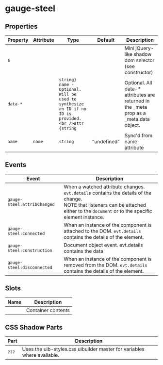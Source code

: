 # gauge-steel

## Properties

| Property | Attribute | Type                                             | Default     | Description                                      |
|----------|-----------|--------------------------------------------------|-------------|--------------------------------------------------|
| `$`      |           |                                                  |             | Mini jQuery-like shadow dom selector (see constructor) |
| `data-*` |           | `string} name - Optional. Will be used to synthesize an ID if no ID is provided.<br />attr {string` |             | Optional. All data-* attributes are returned in the _meta prop as a _meta.data object. |
| `name`   | `name`    | `string`                                         | "undefined" | Sync'd from name attribute                       |

## Events

| Event                       | Description                                      |
|-----------------------------|--------------------------------------------------|
| `gauge-steel:attribChanged` | When a watched attribute changes. `evt.details` contains the details of the change.<br />NOTE that listeners can be attached either to the `document` or to the specific element instance. |
| `gauge-steel:connected`     | When an instance of the component is attached to the DOM. `evt.details` contains the details of the element. |
| `gauge-steel:construction`  | Document object event. evt.details contains the data |
| `gauge-steel:disconnected`  | When an instance of the component is removed from the DOM. `evt.details` contains the details of the element. |

## Slots

| Name | Description        |
|------|--------------------|
|      | Container contents |

## CSS Shadow Parts

| Part  | Description                                      |
|-------|--------------------------------------------------|
| `???` | Uses the uib-styles.css uibuilder master for variables where available. |
